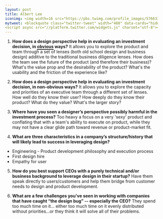 ```yaml
---
layout: post
title: Albert Lee
iconimg: <img width=16 src="https://pbs.twimg.com/profile_images/576633880733749248/6dnS_MHK.jpeg">
mytweet: <blockquote class="twitter-tweet" width="480" data-cards="hidden" lang="en"><p lang="en" dir="ltr">Worked with <a href="https://twitter.com/tweetalbert">@tweetalbert</a> for 2 yrs in <a href="https://twitter.com/NEAVC">@NEAVC</a> Design Studio; I am thrilled he is officially here! <a href="http://t.co/nUlV7N38fB">http://t.co/nUlV7N38fB</a> <a href="https://twitter.com/hashtag/ItStartsWithDeisgn?src=hash">#ItStartsWithDeisgn</a></p>&mdash; daynagrayson (@daynagrayson) <a href="https://twitter.com/daynagrayson/status/654676127777099776">October 15, 2015</a></blockquote>
<script async src="//platform.twitter.com/widgets.js" charset="utf-8"></script>
---
```


1. <b>How does a design perspective help in evaluating an investment decision, in <span style="border-bottom: 2px solid black;">obvious</span> ways?</b> It allows you to explore the product and team through a set of lenses (both old school design and business design) additive to the traditional business diligence lenses. How does the team see the future of the product (and therefore their business)? What's the value prop and the desirability of the product? What's the usability and the friction of the experience like?

2. <b>How does a design perspective help in evaluating an investment decision, in non-obvious ways?</b> It allows you to explore the capacity and priorities of an executive team through a different set of lenses. How well do they know their user? How deeply do they know their product? What do they value? What's the larger story?

3. <b>Where have you seen a designer&rsquo;s perspective possibly harmful in the investment process?</b> Too heavy a focus on a very 'sexy' product and conflating that with a team's ability to execute on product, while they may not have a clear glide path toward revenue or product-market fit.

4. <b>What are three characteristics in a company&rsquo;s structure/history that will likely lead to success in leveraging design?</b>
  * Engineering - Product development philosophy and execution process
  * First design hire
  * Empathy for user

5. <b>How do you best support CEOs with a purely technical and/or business background to leverage design in their startup?</b> Have them speak directly to users/customers and help them bridge from customer needs to design and product development.

6. <b>What are a few challenges you've seen in working with companies that have caught &ldquo;the design bug&rdquo; -- especially the CEO?</b> They spend too much time on it... either too much time on it evenly distributed without priorities...or they think it will solve all of their problems.

